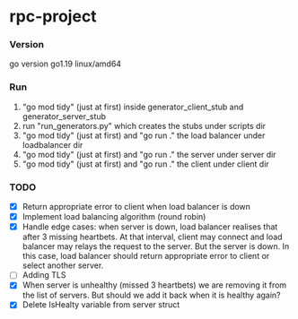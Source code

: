 # rpc-project

### Version
go version go1.19 linux/amd64

### Run
1) "go mod tidy" (just at first) inside generator_client_stub and generator_server_stub
2) run "run_generators.py" which creates the stubs under scripts dir
3) "go mod tidy" (just at first) and "go run ." the load balancer under loadbalancer dir
4) "go mod tidy" (just at first) and "go run ." the server under server dir
5) "go mod tidy" (just at first) and "go run ." the client under client dir

### TODO

- [X] Return appropriate error to client when load balancer is down
- [X] Implement load balancing algorithm (round robin)
- [X] Handle edge cases: when server is down, load balancer realises that after 3 missing heartbets. At that interval, client may connect and load balancer may relays the request to the server. But the server is down. In this case, load balancer should return appropriate error to client or select another server.
- [ ] Adding TLS 
- [X] When server is unhealthy (missed 3 heartbets) we are removing it from the list of servers. But should we add it back when it is healthy again? 
- [X] Delete IsHealty variable from server struct 
